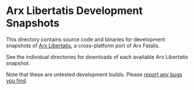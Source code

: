 
# Arx Libertatis Development Snapshots

This directory contains source code and binaries for development snapshots of [Arx Libertatis](https://arx-libertatis.org/), a cross-platform port of Arx Fatalis.

See the individual directories for downloads of each available Arx Libertatis snapshot.

Note that these are untested development builds. Please [report any bugs you find](https://bugs.arx-libertatis.org/).
